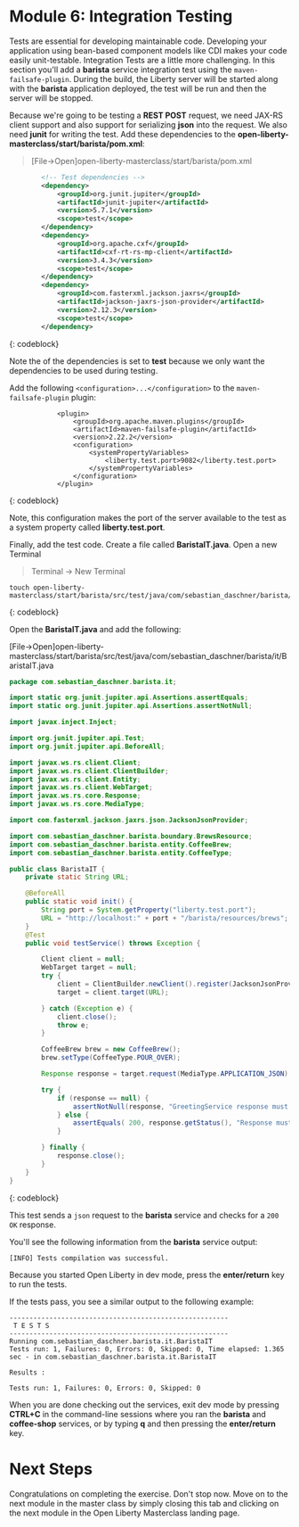 # Module 6: Integration Testing

Tests are essential for developing maintainable code. Developing your application using bean-based component models like CDI makes your code easily unit-testable. Integration Tests are a little more challenging. In this section you'll add a **barista** service integration test using the `maven-failsafe-plugin`. During the build, the Liberty server will be started along with the **barista** application deployed, the test will be run and then the server will be stopped.

Because we're going to be testing a **REST POST** request, we need JAX-RS client support and also support for serializing **json** into the request.  We also need **junit** for writing the test.  Add these dependencies to the **open-liberty-masterclass/start/barista/pom.xml**:

>[File->Open]open-liberty-masterclass/start/barista/pom.xml

```XML
        <!-- Test dependencies -->  
        <dependency>
            <groupId>org.junit.jupiter</groupId>
            <artifactId>junit-jupiter</artifactId>
            <version>5.7.1</version>
            <scope>test</scope>
        </dependency>     
        <dependency>
            <groupId>org.apache.cxf</groupId>
            <artifactId>cxf-rt-rs-mp-client</artifactId>
            <version>3.4.3</version>
            <scope>test</scope>
        </dependency>      
        <dependency>
            <groupId>com.fasterxml.jackson.jaxrs</groupId>
            <artifactId>jackson-jaxrs-json-provider</artifactId>
            <version>2.12.3</version>
            <scope>test</scope>
        </dependency>   
```
{: codeblock}

Note the **<scope/>** of the dependencies is set to **test** because we only want the dependencies to be used during testing.

Add the following `<configuration>...</configuration>` to the `maven-failsafe-plugin` plugin:
```
            <plugin>
                <groupId>org.apache.maven.plugins</groupId>
                <artifactId>maven-failsafe-plugin</artifactId>
                <version>2.22.2</version>
                <configuration>
                    <systemPropertyVariables>
                        <liberty.test.port>9082</liberty.test.port>
                    </systemPropertyVariables>
                </configuration>
            </plugin> 
```
{: codeblock}

Note, this configuration makes the port of the server available to the test as a system property called **liberty.test.port**.

Finally, add the test code.  Create a file called **BaristaIT.java**.
Open a new Terminal

> Terminal -> New Terminal

```
touch open-liberty-masterclass/start/barista/src/test/java/com/sebastian_daschner/barista/it/BaristaIT.java
```
{: codeblock}

Open the **BaristaIT.java** and add the following:

[File->Open]open-liberty-masterclass/start/barista/src/test/java/com/sebastian_daschner/barista/it/BaristaIT.java

```Java
package com.sebastian_daschner.barista.it;

import static org.junit.jupiter.api.Assertions.assertEquals;
import static org.junit.jupiter.api.Assertions.assertNotNull;

import javax.inject.Inject;

import org.junit.jupiter.api.Test;
import org.junit.jupiter.api.BeforeAll;

import javax.ws.rs.client.Client;
import javax.ws.rs.client.ClientBuilder;
import javax.ws.rs.client.Entity;
import javax.ws.rs.client.WebTarget;
import javax.ws.rs.core.Response;
import javax.ws.rs.core.MediaType;

import com.fasterxml.jackson.jaxrs.json.JacksonJsonProvider;

import com.sebastian_daschner.barista.boundary.BrewsResource;
import com.sebastian_daschner.barista.entity.CoffeeBrew;
import com.sebastian_daschner.barista.entity.CoffeeType;

public class BaristaIT {
    private static String URL;

    @BeforeAll
    public static void init() {
        String port = System.getProperty("liberty.test.port");
        URL = "http://localhost:" + port + "/barista/resources/brews";
    }
    @Test
    public void testService() throws Exception {

        Client client = null;
        WebTarget target = null;
        try {
            client = ClientBuilder.newClient().register(JacksonJsonProvider.class);
            target = client.target(URL);

        } catch (Exception e) {
            client.close();
            throw e;
        }

        CoffeeBrew brew = new CoffeeBrew();
        brew.setType(CoffeeType.POUR_OVER);

        Response response = target.request(MediaType.APPLICATION_JSON).post(Entity.json(brew));

        try {
            if (response == null) {
                assertNotNull(response, "GreetingService response must not be NULL");
            } else {
                assertEquals( 200, response.getStatus(), "Response must be 200 OK");
            }

        } finally {
            response.close();
        }
    }
}

```
{: codeblock}

This test sends a `json` request to the **barista** service and checks for a `200 OK` response. 

You'll see the following information from the **barista** service output:
```
[INFO] Tests compilation was successful.
```

Because you started Open Liberty in dev mode, press the **enter/return** key to run the tests.

If the tests pass, you see a similar output to the following example:
```
-------------------------------------------------------
 T E S T S
-------------------------------------------------------
Running com.sebastian_daschner.barista.it.BaristaIT
Tests run: 1, Failures: 0, Errors: 0, Skipped: 0, Time elapsed: 1.365 sec - in com.sebastian_daschner.barista.it.BaristaIT

Results :

Tests run: 1, Failures: 0, Errors: 0, Skipped: 0
```

When you are done checking out the services, exit dev mode by pressing **CTRL+C** in the command-line sessions
where you ran the **barista** and **coffee-shop** services, or by typing **q** and then pressing the **enter/return** key.

# Next Steps

Congratulations on completing the exercise. Don't stop now. Move on to the next module in the master class by simply closing this tab and clicking on the next module in the Open Liberty Masterclass landing page.
